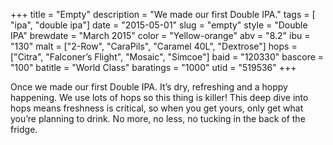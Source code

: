 +++
title = "Empty"
description = "We made our first Double IPA."
tags = [ "ipa", "double ipa"]
date = "2015-05-01"
slug = "empty"
style = "Double IPA"
brewdate = "March 2015"
color = "Yellow-orange"
abv = "8.2"
ibu = "130"
malt = ["2-Row", "CaraPils", "Caramel 40L", "Dextrose"]
hops = ["Citra", "Falconer’s Flight", "Mosaic", "Simcoe"]
baid = "120330"
bascore = "100"
batitle = "World Class"
baratings = "1000"
utid = "519536"
+++

Once we made our first Double IPA. It’s dry, refreshing and a hoppy happening. We use lots of hops so this thing is killer! This deep dive into hops means freshness is critical, so when you get yours, only get what you’re planning to drink. No more, no less, no tucking in the back of the fridge.
